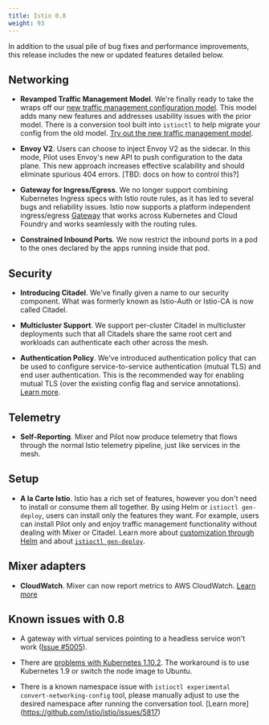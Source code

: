 ```yaml
---
title: Istio 0.8
weight: 93
---
```


In addition to the usual pile of bug fixes and performance improvements, this release includes the new or
updated features detailed below.

## Networking

- **Revamped Traffic Management Model**. We're finally ready to take the wraps off our
[new traffic management configuration model](/blog/2018/v1alpha3-routing/).
This model adds many new features and addresses usability issues
with the prior model. There is a conversion tool built into `istioctl` to help migrate your config from
the old model. [Try out the new traffic management model](/docs/tasks/traffic-management).

- **Envoy V2**. Users can choose to inject Envoy V2 as the sidecar. In this mode, Pilot uses Envoy's new API to push configuration to the data plane. This new approach
increases effective scalability and should eliminate spurious 404 errors. [TBD: docs on how to control this?]

- **Gateway for Ingress/Egress**. We no longer support combining Kubernetes Ingress specs with Istio route rules,
as it has led to several bugs and reliability issues. Istio now supports a platform independent ingress/egress
[Gateway](/docs/concepts/traffic-management/rules-configuration/#gateways) that works across
Kubernetes and Cloud Foundry and works seamlessly with the routing rules.

- **Constrained Inbound Ports**. We now restrict the inbound ports in a pod to the ones declared by the apps running inside that pod.

## Security

- **Introducing Citadel**. We've finally given a name to our security component. What was
formerly known as Istio-Auth or Istio-CA is now called Citadel.

- **Multicluster Support**. We support per-cluster Citadel in multicluster deployments such that all Citadels share the same root cert
and workloads can authenticate each other across the mesh.

- **Authentication Policy**. We've introduced authentication policy that can be used to configure service-to-service
authentication (mutual TLS) and end user authentication. This is the recommended way for enabling mutual TLS
(over the existing config flag and service annotations). [Learn more](/docs/tasks/security/authn-policy/).

## Telemetry

- **Self-Reporting**. Mixer and Pilot now produce telemetry that flows through the normal
Istio telemetry pipeline, just like services in the mesh.

## Setup

- **A la Carte Istio**. Istio has a rich set of features, however you don't need to install or consume them all together. By using
Helm or `istioctl gen-deploy`, users can install only the features they want. For example, users can install Pilot only and enjoy traffic
management functionality without dealing with Mixer or Citadel.
Learn more about [customization through Helm](/docs/setup/kubernetes/helm-install/#customization-with-helm)
and about [`istioctl gen-deploy`](/docs/reference/commands/istioctl/#istioctl%20gen-deploy).

## Mixer adapters

- **CloudWatch**. Mixer can now report metrics to AWS CloudWatch.
[Learn more](/docs/reference/config/policy-and-telemetry/adapters/cloudwatch/)

## Known issues with 0.8

- A gateway with virtual services pointing to a headless service won't work ([Issue #5005](https://github.com/istio/istio/issues/5005)).

- There are [problems with Kubernetes 1.10.2](https://github.com/istio/istio/issues/5723).
The workaround is to use Kubernetes 1.9 or switch the node image to Ubuntu.

- There is a known namespace issue with `istioctl experimental convert-networking-config` tool, please manually adjust to use the desired namespace after running the conversation tool.   [Learn more] (https://github.com/istio/istio/issues/5817)
